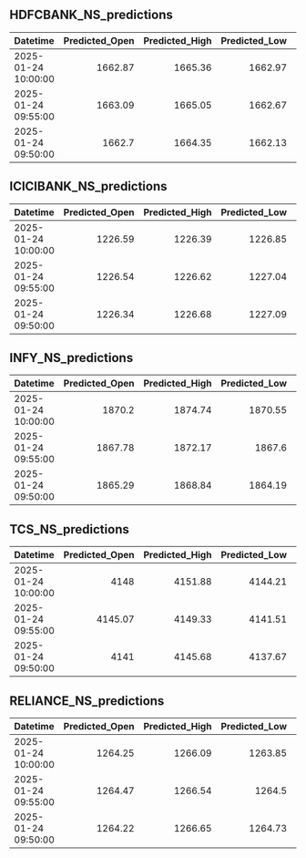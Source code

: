 ## HDFCBANK_NS_predictions
| Datetime            |   Predicted_Open |   Predicted_High |   Predicted_Low |   Predicted_Close |   Predicted_Volume |
|:--------------------|-----------------:|-----------------:|----------------:|------------------:|-------------------:|
| 2025-01-24 10:00:00 |          1662.87 |          1665.36 |         1662.97 |           1662.4  |             253125 |
| 2025-01-24 09:55:00 |          1663.09 |          1665.05 |         1662.67 |           1662.38 |             266133 |
| 2025-01-24 09:50:00 |          1662.7  |          1664.35 |         1662.13 |           1661.73 |             267935 |

## ICICIBANK_NS_predictions
| Datetime            |   Predicted_Open |   Predicted_High |   Predicted_Low |   Predicted_Close |   Predicted_Volume |
|:--------------------|-----------------:|-----------------:|----------------:|------------------:|-------------------:|
| 2025-01-24 10:00:00 |          1226.59 |          1226.39 |         1226.85 |           1227.44 |            99324.2 |
| 2025-01-24 09:55:00 |          1226.54 |          1226.62 |         1227.04 |           1227.42 |           102795   |
| 2025-01-24 09:50:00 |          1226.34 |          1226.68 |         1227.09 |           1227.16 |           107396   |

## INFY_NS_predictions
| Datetime            |   Predicted_Open |   Predicted_High |   Predicted_Low |   Predicted_Close |   Predicted_Volume |
|:--------------------|-----------------:|-----------------:|----------------:|------------------:|-------------------:|
| 2025-01-24 10:00:00 |          1870.2  |          1874.74 |         1870.55 |           1872.39 |            69535.6 |
| 2025-01-24 09:55:00 |          1867.78 |          1872.17 |         1867.6  |           1869.66 |            80948.3 |
| 2025-01-24 09:50:00 |          1865.29 |          1868.84 |         1864.19 |           1866.39 |            93906.1 |

## TCS_NS_predictions
| Datetime            |   Predicted_Open |   Predicted_High |   Predicted_Low |   Predicted_Close |   Predicted_Volume |
|:--------------------|-----------------:|-----------------:|----------------:|------------------:|-------------------:|
| 2025-01-24 10:00:00 |          4148    |          4151.88 |         4144.21 |           4146.61 |            19717.6 |
| 2025-01-24 09:55:00 |          4145.07 |          4149.33 |         4141.51 |           4143.91 |            20723.9 |
| 2025-01-24 09:50:00 |          4141    |          4145.68 |         4137.67 |           4139.82 |            21284.2 |

## RELIANCE_NS_predictions
| Datetime            |   Predicted_Open |   Predicted_High |   Predicted_Low |   Predicted_Close |   Predicted_Volume |
|:--------------------|-----------------:|-----------------:|----------------:|------------------:|-------------------:|
| 2025-01-24 10:00:00 |          1264.25 |          1266.09 |         1263.85 |           1264.15 |             179233 |
| 2025-01-24 09:55:00 |          1264.47 |          1266.54 |         1264.5  |           1264.9  |             193174 |
| 2025-01-24 09:50:00 |          1264.22 |          1266.65 |         1264.73 |           1265.29 |             203883 |


